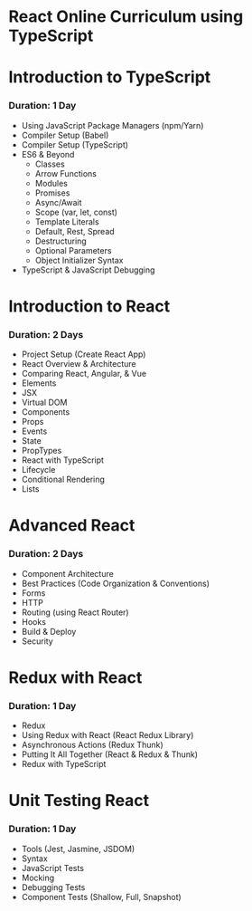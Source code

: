 # React Online Curriculum using TypeScript

# Introduction to TypeScript

### Duration: 1 Day

- Using JavaScript Package Managers (npm/Yarn)
- Compiler Setup (Babel)
- Compiler Setup (TypeScript)
- ES6 & Beyond
  - Classes
  - Arrow Functions
  - Modules
  - Promises
  - Async/Await
  - Scope (var, let, const)
  - Template Literals
  - Default, Rest, Spread
  - Destructuring
  - Optional Parameters
  - Object Initializer Syntax
- TypeScript & JavaScript Debugging

# Introduction to React

### Duration: 2 Days

- Project Setup (Create React App)
- React Overview & Architecture
- Comparing React, Angular, & Vue
- Elements
- JSX
- Virtual DOM
- Components
- Props
- Events
- State
- PropTypes
- React with TypeScript
- Lifecycle
- Conditional Rendering
- Lists

# Advanced React

### Duration: 2 Days

- Component Architecture
- Best Practices (Code Organization & Conventions)
- Forms
- HTTP
- Routing (using React Router)
- Hooks
- Build & Deploy
- Security

# Redux with React

### Duration: 1 Day

- Redux
- Using Redux with React (React Redux Library)
- Asynchronous Actions (Redux Thunk)
- Putting It All Together (React & Redux & Thunk)
- Redux with TypeScript

# Unit Testing React

### Duration: 1 Day

- Tools (Jest, Jasmine, JSDOM)
- Syntax
- JavaScript Tests
- Mocking
- Debugging Tests
- Component Tests (Shallow, Full, Snapshot)
